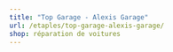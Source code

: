 ```yaml
---
title: "Top Garage - Alexis Garage"
url: /etaples/top-garage-alexis-garage/
shop: réparation de voitures
---
```

